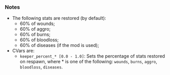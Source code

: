 ### Notes
- The following stats are restored (by default):
	- 60% of wounds;
	- 60% of aggro;
	- 60% of burns;
	- 60% of bloodloss;
	- 60% of diseases (if the mod is used);
- CVars are:
	- `keeper_percent_* [0.0 - 1.0]`: Sets the percentage of stats restored on respawn, where * is one of the following: `wounds`, `burns`, `aggro`, `bloodloss`, `diseases`.